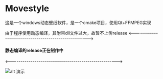 # Movestyle

<p>这是一个windows动态壁纸软件，是一个cmake项目，使用Qt+FFMPEG实现</p>

由于程序使用动态编译，其附带dll文件过大，故暂不上传release
<------------------------------------------------------>

  <h4>静态编译的release正在制作中</h4>

<------------------------------------------------------>








![alt 演示](https://github.com/zww520/Movestyle/blob/master/%E6%BC%94%E7%A4%BA.gif)

